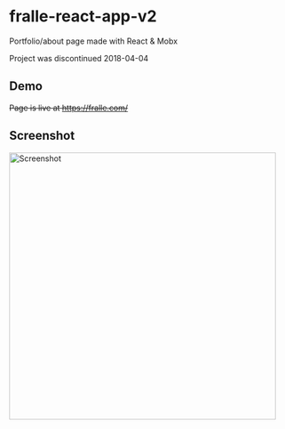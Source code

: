# fralle-react-app-v2
Portfolio/about page made with React & Mobx

Project was discontinued 2018-04-04

## Demo
~~Page is live at https://fralle.com/~~

## Screenshot
<img src="https://i.imgur.com/5TjX5Td.png" width="480" alt="Screenshot">

